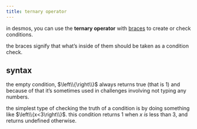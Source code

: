 ```yaml
---
title: ternary operator
---
```


in desmos, you can use the **ternary operator** with [braces](braces) to create or check conditions.

the braces signify that what’s inside of them should be taken as a condition check.

## syntax

the empty condition, $\left\\{\right\\}$ always returns true (that is $1$) and because of that it’s sometimes used in challenges involving not typing any numbers.

the simplest type of checking the truth of a condition is by doing something like $\left\\{x<3\right\\}$. this condition returns $1$ when $x$ *is* less than $3$, and returns undefined otherwise.